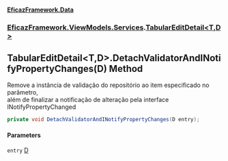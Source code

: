 #### [EficazFramework.Data](EficazFrameworkData.md 'EficazFramework Data')
### [EficazFramework.ViewModels.Services](EficazFrameworkData.md#EficazFramework_ViewModels_Services 'EficazFramework.ViewModels.Services').[TabularEditDetail&lt;T,D&gt;](TabularEditDetail_T_D_.md 'EficazFramework.ViewModels.Services.TabularEditDetail&lt;T,D&gt;')
## TabularEditDetail&lt;T,D&gt;.DetachValidatorAndINotifyPropertyChanges(D) Method
Remove a instância de validação do repositório ao item especificado no parâmetro,  
além de finalizar a notificação de alteração pela interface INotifyPropertyChanged  
```csharp
private void DetachValidatorAndINotifyPropertyChanges(D entry);
```
#### Parameters
<a name='EficazFramework_ViewModels_Services_TabularEditDetail_T_D__DetachValidatorAndINotifyPropertyChanges(D)_entry'></a>
`entry` [D](TabularEditDetail_T_D_.md#EficazFramework_ViewModels_Services_TabularEditDetail_T_D__D 'EficazFramework.ViewModels.Services.TabularEditDetail&lt;T,D&gt;.D')  
  
